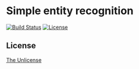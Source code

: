 # Simple entity recognition

[![Build Status](https://img.shields.io/travis/raviqqe/tensorflow-entrec.svg?style=flat-square)](https://travis-ci.org/raviqqe/tensorflow-entrec)
[![License](https://img.shields.io/badge/license-unlicense-lightgray.svg?style=flat-square)](https://unlicense.org)

## License

[The Unlicense](https://unlicense.org)
